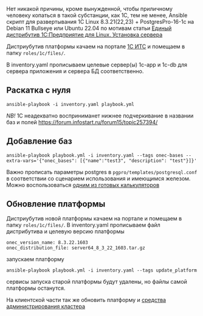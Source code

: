 
Нет никакой причины, кроме вынужденной, чтобы приличному человеку копаться в такой субстанции, как 1C, тем не менее, Ansible скрипт для развертывания 1С Linux 8.3.21(22,23) + PostgresPro-16-1c на Debian 11 Bullseye или Ubuntu 22.04 по мотивам статьи [Единый дистрибутив 1С:Предприятие для Linux. Установка сервера](https://interface31.ru/tech_it/2021/10/edinyy-distributiv-1c-dlya-linux-server.html)

Дистриубутив платформы качаем на портале [1С ИТС](https://interface31.ru/version_file?nick=Platform83&ver=8.3.20.1710&path=Platform%5c8_3_20_1710%5cserver64_8_3_20_1710.tar.gz) и помещаем в папку `roles/1c/files/`.

В inventory.yaml прописываем целевые сервер(ы) 1c-app и 1c-db для сервера приложения и сервера БД соответственно. 

## Раскатка с нуля
```
ansible-playbook -i inventory.yaml playbook.yml
```
*NB!* 1С неадекватно восприниманет нижнее подчеркивание в названии баз и полей 
https://forum.infostart.ru/forum15/topic257394/

## Добавление баз
```
ansible-playbook playbook.yml -i inventory.yaml --tags onec-bases --extra-vars='{"onec_bases": [{"name":"test3", "description": "test"}]}'
```

Важно прописать параметры postgres в `pgpro/templates/postgresql.conf` в соответствии со сценарием использования и имеющимся железом. Можно воспользоваться [одним из готовых калькуляторов](http://pgconfigurator.cybertec.at/)


## Обновление платформы
Дистриубутив новой платформы качаем на портале и помещаем в папку `roles/1c/files/`. В inventory.yaml прописываем файл дистрибутива и целевую версию платформы

```
onec_version_name: 8.3.22.1603
onec_distribution_file: server64_8_3_22_1603.tar.gz
```
запускаем платформу

```
ansible-playbook playbook.yml -i inventory.yaml --tags update_platform 
```
сервисы запуска старой платформы будут удалены, но файлы самой платформы останутся. 

На клиентской части так же обновить платформу и [средства администрирования кластера](https://infostart.ru/1c/articles/1347969/)

